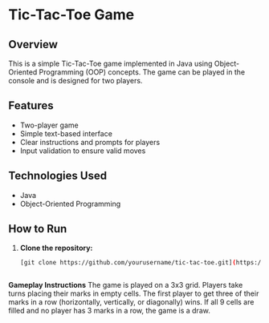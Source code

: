 # Tic-Tac-Toe Game

## Overview

This is a simple Tic-Tac-Toe game implemented in Java using Object-Oriented Programming (OOP) concepts. The game can be played in the console and is designed for two players.

## Features

- Two-player game
- Simple text-based interface
- Clear instructions and prompts for players
- Input validation to ensure valid moves

## Technologies Used

- Java
- Object-Oriented Programming

## How to Run

1. **Clone the repository:**

   ```bash
   [git clone https://github.com/yourusername/tic-tac-toe.git](https://github.com/shubh7575/tic_tac_toe.git)



**Gameplay Instructions**
The game is played on a 3x3 grid.
Players take turns placing their marks in empty cells.
The first player to get three of their marks in a row (horizontally, vertically, or diagonally) wins.
If all 9 cells are filled and no player has 3 marks in a row, the game is a draw.
